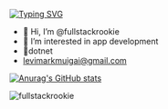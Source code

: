 <a href="https://git.io/typing-svg"><img src="https://readme-typing-svg.demolab.com?font=Fira+Code&pause=1000&color=FFAA3D&width=435&lines=Fullstack+Rookie+;Java%2FC%23+Developer" alt="Typing SVG" /></a>

- 👋 Hi, I’m @fullstackrookie
- 👀 I’m interested in app development
- 🌱dotnet
- levimarkmuigai@gmail.com

[![Anurag's GitHub stats](https://github-readme-stats.vercel.app/api?username=fullstackrookie&show_icons=true&theme=great-gatsby)](https://github.com/fullstackrookie/github-readme-stats)

<p><img align="left" src="https://github-readme-stats.vercel.app/api/top-langs?username=fullstackrookie&show_icons=true&cache_seconds=1600&locale=en&layout=compact" alt="fullstackrookie" /></p>

